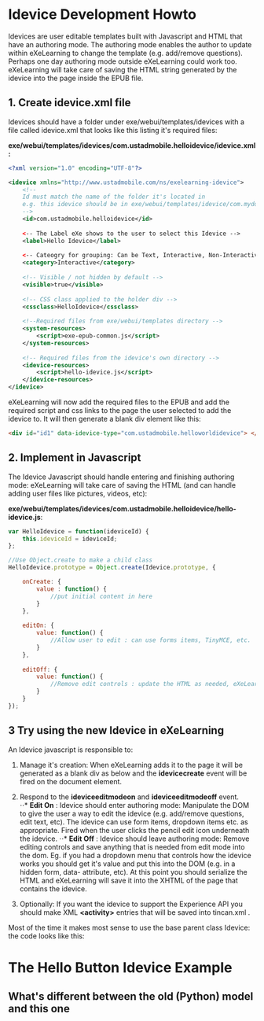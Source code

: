 # Idevice Development Howto

Idevices are user editable templates built with Javascript and HTML that
have an authoring mode.  The authoring mode enables the author to update 
within eXeLearning to change the template (e.g. add/remove questions).  Perhaps
one day authoring mode outside eXeLearning could work too.  eXeLearning will take
care of saving the HTML string generated by the idevice into the page inside
the EPUB file.

## 1. Create idevice.xml file

Idevices should have a folder under exe/webui/templates/idevices with a file
called idevice.xml that looks like this listing it's required files:

__exe/webui/templates/idevices/com.ustadmobile.helloidevice/idevice.xml:__ 
```xml
<?xml version="1.0" encoding="UTF-8"?>

<idevice xmlns="http://www.ustadmobile.com/ns/exelearning-idevice">
    <!--
    Id must match the name of the folder it's located in
    e.g. this idevice should be in exe/webui/templates/idevice/com.mydomain.myidevice
    -->
    <id>com.ustadmobile.helloidevice</id>
    
    <-- The Label eXe shows to the user to select this Idevice -->
    <label>Hello Idevice</label>
    
    <-- Cateogry for grouping: Can be Text, Interactive, Non-Interactive -->
    <category>Interactive</category>
    
    <!-- Visible / not hidden by default -->
    <visible>true</visible>
    
    <!-- CSS class applied to the holder div -->
    <cssclass>HelloIdevice</cssclass>
    
    <!--Required files from exe/webui/templates directory -->
    <system-resources>
        <script>exe-epub-common.js</script>
    </system-resources>
    
    <!-- Required files from the idevice's own directory -->
    <idevice-resources>
        <script>hello-idevice.js</script>
    </idevice-resources>
</idevice>
```

eXeLearning will now add the required files to the EPUB and add the required script and css links to the page the user selected to add the idevice to.  It will then generate a blank div element like this:

```html
<div id="id1" data-idevice-type="com.ustadmobile.helloworldidevice"> </div>
```  

## 2. Implement in Javascript
The Idevice Javascript should handle entering and finishing authoring mode: eXeLearning will take care of saving the HTML (and can handle adding user files like pictures, videos, etc):

__exe/webui/templates/idevices/com.ustadmobile.helloidevice/hello-idevice.js__:
```javascript
var HelloIdevice = function(ideviceId) {
    this.ideviceId = ideviceId;
};

//Use Object.create to make a child class
HelloIdevice.prototype = Object.create(Idevice.prototype, {

    onCreate: {
        value : function() {
            //put initial content in here
        }
    },
    
    editOn: {
        value: function() {
            //Allow user to edit : can use forms items, TinyMCE, etc.
        }
    },
    
    editOff: {
        value: function() {
            //Remove edit controls : update the HTML as needed, eXeLearning.net will save the HTML contents into the page on disk. 
        }
    }
});

```

## 3 Try using the new Idevice in eXeLearning



An Idevice javascript is responsible to:  

1. Manage it's creation: When eXeLearning adds it to the page it will be generated as a blank div as below and the __idevicecreate__ event will be fired on the document element.  



2. Respond to the __ideviceeditmodeon__ and __ideviceeditmodeoff__ event.  
⋅⋅* __Edit On__ : Idevice should enter authoring mode: Manipulate the DOM to give the user a way to edit the idevice (e.g. add/remove questions, edit text, etc).  The idevice can use form items, dropdown items etc. as appropriate.  Fired when the user clicks the pencil edit icon underneath the idevice.
⋅⋅* __Edit Off__ :  Idevice should leave authoring mode: Remove editing controls and save anything that is needed from edit mode into the dom.  Eg. if you had a dropdown menu that controls how the idevice works you should get it's value and put this into the DOM (e.g. in a hidden form, data- attribute, etc).  At this point you should serialize the HTML and eXeLearning will save it into the XHTML of the page that contains the idevice.

3. Optionally: If you want the idevice to support the Experience API you should make XML __&lt;activity&gt;__ entries that will be saved into tincan.xml .

Most of the time it makes most sense to use the base parent class Idevice: the code looks like this:




# The Hello Button Idevice Example



## What's different between the old (Python) model and this one